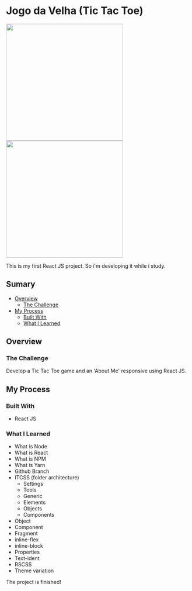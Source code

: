 # Jogo da Velha (Tic Tac Toe)

<img src="./screenshot/newsletter.png" height="320"> <img src="./screenshot/newsletter13.png" height="320">

This is my first React JS project. So i'm developing it while i study. 

## Sumary

- [Overview](#overview)
    - [The Challenge](#the-challenge)
- [My Process](#my-process)
    - [Built With](#built-with)
    - [What I Learned](#what-i-learned)


## Overview

### The Challenge

Develop a Tic Tac Toe game and an 'About Me' responsive using React JS.


## My Process

### Built With

- React JS

### What I Learned

- What is Node
- What is React
- What is NPM
- What is Yarn
- Github Branch
- ITCSS (folder architecture)
  - Settings
  - Tools
  - Generic
  - Elements
  - Objects
  - Components
- Object 
- Component
- Fragment
- inline-flex
- inline-block
- Properties
- Text-ident
- RSCSS
- Theme variation






<p>The project is finished!</p>